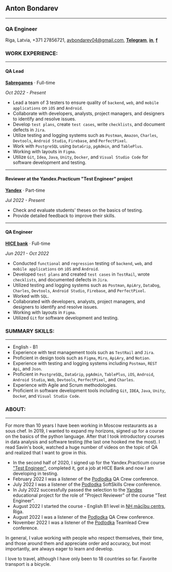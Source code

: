 ## **Anton Bondarev**
----------------------
### QA Engineer
Riga, Latvia, +371 27856721, avbondarev04@gmail.com, [**Telegram**](https://t.me/antonsbondarev), [**in**](https://www.linkedin.com/in/avbondarev/), [**f**](https://www.facebook.com/avbondarev04)
### **WORK EXPERIENCE:**

------------------------
#### QA Lead
[**Sabregames**](https://www.sabregames.com/) · Full-time

*Oct 2022 - Present*
* Lead a team of 3 testers to ensure quality of `backend`, `web`, and `mobile applications` on `iOS` and `Android`.
* Collaborate with developers, analysts, project managers, and designers to identify and resolve issues.
* Develop `test plans`, create `test cases`, write `checklists`, and document defects in `Jira`.
* Utilize testing and logging systems such as `Postman`, `Amazon`, `Charles`, `Devtools`, `Android Studio`, `Firebase`, and `PerfectPixel`.
* Work with `PostgreSQL` using `DataGrip`, `pgAdmin`, and `TablePlus`.
* Working with layouts in `Figma`.
* Utilize `Git`, `Idea`, `Java`, `Unity`, `Docker`, and `Visual Studio Code` for software development and testing.

------------------------
#### Reviewer at the Yandex.Practicum "Test Engineer" project
[**Yandex**](https://practicum.yandex.ru/qa-engineer/) · Part-time

*Jul 2022 - Present*
* Check and evaluate students' theses on the basics of testing.
* Provide detailed feedback to improve their skills.
--------------------------
#### QA Engineer
[**HICE bank**](https://hicebank.ru/) · Full-time

*Jun 2021 - Oct 2022*
* Conducted `functional` and `regression` testing of `backend`, `web`, and `mobile applications` on `iOS` and `Android`.
* Developed `test plans` and created `test cases` in `TestRail`, wrote `checklists`, and documented defects in `Jira`.
* Utilized testing and logging systems such as `Postman`, `ApiAry`, `DataDog`, `Charles`, `Devtools`, `Android Studio`, `Firebase`, and `PerfectPixel`.
* Worked with `SQL`. 
* Collaborated with developers, analysts, project managers, and designers to identify and resolve issues.
* Working with layouts in `Figma`.
* Utilized `Git` for software development and testing.
### **SUMMARY SKILLS:**
--------------------------
* English - B1
* Experience with test management tools such as `TestRail` and `Jira`.
* Proficient in design tools such as `Figma`, `Miro`, `ApiAry`, and `Notion`.
* Experience with testing and logging systems including `Postman`, `REST Api`, and `Json`.
* Proficient in `PostgreSQL`, `DataGrip`, `pgAdmin`, `TablePlus`, `iOS`, `Android`, `Android Studio`, `Web`, `Devtools`, `PerfectPixel`, and `Charles`.
* Experience with Agile and Scrum methodologies.
* Proficient in software development tools including `Git`, `IDEA`, `Java`, `Unity`, `Docke`r, and `Visual Studio Code`.

### **ABOUT:**
---------------------------
For more than 10 years I have been working in Moscow restaurants as a sous chef. In 2019, I wanted to expand my horizons, signed up for a course on the basics of the python language. After that I took introductory courses in data analysis and software testing (the last one hooked me the most). I read Savin's book, watched a huge number of videos on the topic of QA and realized that I want to grow in this.

* In the second half of 2020, I signed up for the Yandex.Practicum course ["Test Engineer"](https://practicum.yandex.ru/qa-engineer/), completed it, got a job at HICE Bank and now I am developing in testing.
* February 2022 I was a listener of the [Podlodka](https://podlodka.io/) QA Crew conference.
* July 2022 I was a listener of the [Podlodka](https://podlodka.io/) SoftSkills Crew conference.
* In July 2022 successfully passed the selection to the [Yandex](https://practicum.yandex.ru/qa-engineer/) educational project for the role of "Project Reviewer" of the course "Test Engineer".
* August 2022 I started the course - English B1 level in [NH mācību centrs](https://www.nh.lv/), Riga.
* August 2022 I was a listener of the [Podlodka](https://podlodka.io/) QA Crew conference.
* November 2022 I was a listener of the [Podlodka](https://podlodka.io/) Teamlead Crew conference.

In general, I value working with people who respect themselves, their time, and those around them and appreciate order and accuracy, but most importantly, are always eager to learn and develop.

I love to travel, although I have only been to 18 countries so far. Favorite transport is a bicycle.

